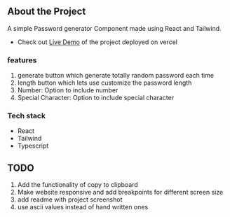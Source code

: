## About the Project

A simple Password generator Component made using React and Tailwind.

- Check out [Live Demo](https://password-generator-react-xi.vercel.app/) of the project deployed on vercel

### features

1. generate button which generate totally random password each time
2. length button which lets use customize the password length
3. Number: Option to include number
4. Special Character: Option to include special character

### Tech stack

- React
- Tailwind
- Typescript

## TODO

1. Add the functionality of copy to clipboard
2. Make website responsive and add breakpoints for different screen size
3. add readme with project screenshot
4. use ascii values instead of hand written ones
